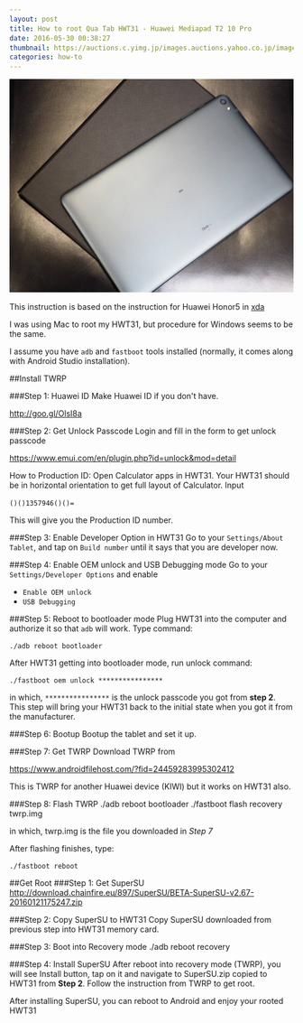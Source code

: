 ```yaml
---
layout: post
title: How to root Qua Tab HWT31 - Huawei Mediapad T2 10 Pro
date: 2016-05-30 00:38:27
thumbnail: https://auctions.c.yimg.jp/images.auctions.yahoo.co.jp/image/dr000/auc0412/users/576421107bc02883a8f988c63b44bfe19430d909/i-img1200x900-1544678041zg1rj1379148.jpg
categories: how-to
---
```

![](/asset/img/uploads/hwt31.jpg)

This instruction is based on the instruction for Huawei Honor5 in [xda](http://forum.xda-developers.com/honor-5x/development/root-kiw-l24-usa-kiwi-t3305190)

I was using Mac to root my HWT31, but procedure for Windows seems to be the same.

I assume you have `adb` and `fastboot` tools installed (normally, it comes along with Android Studio installation).

\##Install TWRP

\###Step 1: Huawei ID
Make Huawei ID if you don't have.

<http://goo.gl/OlsI8a>

\###Step 2: Get Unlock Passcode
Login and fill in the form to get unlock passcode

<https://www.emui.com/en/plugin.php?id=unlock&mod=detail>

How to Production ID:
Open Calculator apps in HWT31. Your HWT31 should be in horizontal orientation to get full layout of Calculator. Input

`()()1357946()()=`

This will give you the Production ID number.

\###Step 3: Enable Developer Option in HWT31
Go to your `Settings/About Tablet`, and tap on `Build number` until it says that you are developer now.

\###Step 4: Enable OEM unlock and USB Debugging mode
Go to your `Settings/Developer Options` and enable 

* `Enable OEM unlock`
* `USB Debugging`

\###Step 5: Reboot to bootloader mode
Plug HWT31 into the computer and authorize it so that `adb` will work. Type command:

```
./adb reboot bootloader
```

After HWT31 getting into bootloader mode, run unlock command:

```
./fastboot oem unlock ****************
```

in which, `****************` is the unlock passcode you got from **step 2**. This step will bring your HWT31 back to the initial state when you got it from the manufacturer.

\###Step 6: Bootup
Bootup the tablet and set it up.

\###Step 7: Get TWRP
Download TWRP from

<https://www.androidfilehost.com/?fid=24459283995302412>

This is TWRP for another Huawei device (KIWI) but it works on HWT31 also.

\###Step 8: Flash TWRP
	./adb reboot bootloader
	./fastboot flash recovery twrp.img

in which, twrp.img is the file you downloaded in *Step 7*

After flashing finishes, type:

```
./fastboot reboot
```

\##Get Root
###Step 1: Get SuperSU
<http://download.chainfire.eu/897/SuperSU/BETA-SuperSU-v2.67-20160121175247.zip>

\###Step 2: Copy SuperSU to HWT31
Copy SuperSU downloaded from previous step into HWT31 memory card.

\###Step 3: Boot into Recovery mode
	./adb reboot recovery
	
###Step 4: Install SuperSU
After reboot into recovery mode (TWRP), you will see Install button, tap on it and navigate to SuperSU.zip copied to HWT31 from **Step 2**. Follow the instruction from TWRP to get root.

After installing SuperSU, you can reboot to Android and enjoy your rooted HWT31